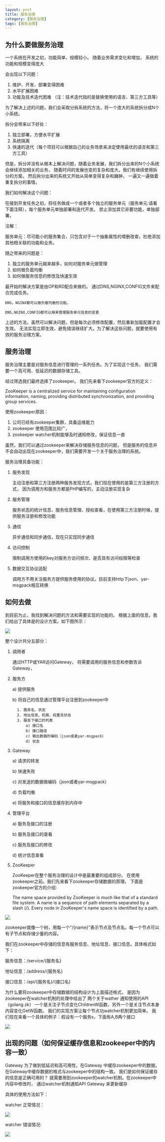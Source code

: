 ```yaml
---
layout: post
title: 服务治理
category: [服务治理]
tags: [服务治理]
---
```


## 为什么要做服务治理

一个系统在开发之初，功能简单，规模较小。 随着业务需求变化和增加，
系统的功能和规模变得庞大

会出现以下问题：

1. 维护、开发、部署变得困难
2. 水平扩展困难
3. 功能及技术迭代困难
（注：技术迭代指的是替换使用的语言、第三方工具等）

为了解决上述的问题，我们会采取分拆系统的方法，将一个庞大的系统拆分成N个小系统。

拆分会带来以下好处：

1. 独立部署，方便水平扩展
2. 系统隔离
3. 快速的迭代（每个项目可以根据自己的业务场景来决定使用最优的语言和第三方工具）

但是，拆分并没有从根本上解决问题，随着业务发展，我们拆分出来的N个小系统会继续添加相关的业务，
随着时间的发展也变的复杂和庞大。我们有继续使用拆分的方案。 然后拆分出来的系统又开始从简单变得复杂和臃肿，
一遍又一遍做着重复拆分的事情。


我们如何解决这个问题：

在接到开发任务之初，将任务做成一个或者多个独立的服务单元（服务单元:请看下面注释），每个服务单元单独部署和迭代开发。
禁止添加其它非要功能，单独部署。

注解：

服务单元：尽可能小的服务集合，只包含对于一个抽象属性的增删改查，杜绝添加其他相关联的功能和业务。

随之带来的问题是：

1. 独立的服务单元越来越多，如何对服务单元做管理
2. 如何做负载均衡
3. 如何做服务信息的修改及快速生效


最开始的解决方案是由OP和RD配合来做的。
通过DNS,NGINX,CONFIG文件来配合完成任务。

    DNS，NGINX都可以做负载均衡的功能。

    DNS,NGINX,CONFIG都可以用来管理服务单元信息的变更

上述的方法，虽然可以解决问题，但是每次必须修改配置，然后重新加载配置才会生效。
无法实现立即生效，避免错误继续扩大。为了解决这些问题，就要使用有效的服务治理方案。

## 服务治理

服务治理主要是对服务信息进行管理的一系列任务。为了实现这个任务，
我们需要一个高可用、低延迟的数据存储工具。

经过筛选我们最终选择了zookeeper。
我们先来看下zookeeper官方的定义：

ZooKeeper is a centralized service for maintaining configuration information,
 naming, providing distributed synchronization, and providing group services. 

使用zookeeper原因：

1. 公司已经有zookeeper集群，具备运维能力
2. zookeeper 使用范围比较广，
3. zookeeper watcher机制能够及时通知修改，保证信息一直

虽然，我们可以通过zookeeper来解决存储服务信息的问题，
但是服务的信息并不会自动出现在zookeeper中，我们需要开发一个关于服务治理的系统。

服务治理具备功能：

1. 服务发现

    主动注册和第三方注册两种服务发现方式，我们现在使用的是第三方注册的方式，
    因为调用方和服务方都是PHP编写的，主动注册实现复杂

2. 服务管理

    服务状态的统计信息、服务信息管理、授权查看，在使用第三方注册时候，提供服务注册和修改功能

2. 通信

    异步通信和同步通信，现在只实现同步通信


2. 访问控制

    限制调用方使用的key对服务方访问频次、是否具有访问权限等检查

5. 数据交互协议适配

     调用方不用关注服务方提供服务使用的协议。目前支持http下json、yar-msgpack相互转换



## 如何去做

到目前为止，我找到解决问题的方法和需要实现的功能的。
根据上面的信息，我们给出了具体是的设计方案。如下图所示：


![](/img/zkmanagerservice.png)

整个设计共分五部分：

1. 调用者

    通过HTTP或YAR访问Gateway， 将需要调用的服务信息和参数告诉 Gateway，

2. 服务方

    a) 提供服务

    b) 将自己的信息通过管理平台注册到zookeeper中
         
         1. 服务名、状态
         2. 地址信息、机房、权重及状态
         3. 服务下接口的列表
             a) 接口名
             b) 接口路径
             c) 输出数据的编码（json或者yar-msgpack）
             d) 状态


3. Gateway

    a) 请求的转发

    b) 快速失败

    c) 对发送的数据做编码（json或者yar-msgpack）

    d) 负载均衡

    e) 将服务和接口的信息缓存到内存中



4. 管理平台

    a) 服务及接口的注册

    b) 服务及接口的查看

    c) 服务及接口的修改

    d) 统计信息查看


4. ZooKeeper

   ZooKeeper在整个服务治理的设计中是最重要的组成部分。
   在使用zookeeper之前。我们先来看下zookeeper存储数据的原理。
   下面是zookeeper官方的介绍:

   The name space provided by ZooKeeper is much like that of a standard file system. 
   A name is a sequence of path elements separated by a slash (/). 
   Every node in ZooKeeper's name space is identified by a path.

![](http://zookeeper.apache.org/doc/r3.1.1/images/zknamespace.jpg)
  
   
   
   zookeeper就像一个树，用每一个"/{name}"表示节点及节点名。每一个节点可以有子节点和存储少量的内容。


   我们在zookeeper中存储的信息有服务信息、地址信息、接口信息。具体格式如下：

   服务信息：/service/{服务名}

   地址信息：/address/{服务名}

   接口信息：/api/{服务名}/{接口名}

   为什么要将zookeeper中存储数据的结构设计为上面描述格式， 是因为zookeeper在watcher机制的处理中给出了
   两个关于wather 通知使用的API（golang zk）
   一个是关注子节点变化ChildrenW函数，另外一个是关注节点本身内容变化GetW函数。
   我们的实现方案让每个节点功watcher机制更加简单。
   我们现在来看一个具体的例子：假设有一个服务s，下面有A,B两个接口
   
   
![](/img/zkstoragestructrue.png)
   


## 出现的问题（如何保证缓存信息和zookeeper中的内容一致）

Gateway 为了做到低延迟和高可用性，在Gateway 中缓存zookeeper中的数据。
在Gateway中缓存数据的格式与zookeeper中的结构一致。
我们是如何保证缓存的信息是正确可用的？
就需要用到zookeeper的watcher机制。在zookeeper中内容中修改时，
通过watcher机制通知API Gateway 来更新缓存

具体的使用方法如下：

watcher 正常情况：

![](/img/zkwatcher.png)

watcher 错误情况:

![](/img/zkwatcherror.png)




 


